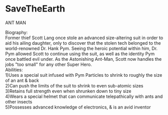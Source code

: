 # SaveTheEarth
ANT MAN

Biography:<br/>
Former thief Scott Lang once stole an advanced size-altering suit in order to aid his ailing daughter, only to discover that the stolen tech belonged to the world-renowned Dr. Hank Pym. Seeing the heroic potential within him, Dr. Pym allowed Scott to continue using the suit, as well as the identity Pym once battled evil under. As the Astonishing Ant-Man, Scott now handles the jobs "too small" for any other Super Hero.<br/>
Abilities:<br/>
1)Uses a special suit infused with Pym Particles to shrink to roughly the size of an ant & back<br/>
2)Can push the limits of the suit to shrink to even sub-atomic sizes<br/>
3)Retains full strength even when shrunken down to tiny size<br/>
4)Wears a special helmet that can communicate telepathically with ants and other insects<br/>
5)Possesses advanced knowledge of electronics, & is an avid inventor<br/>
